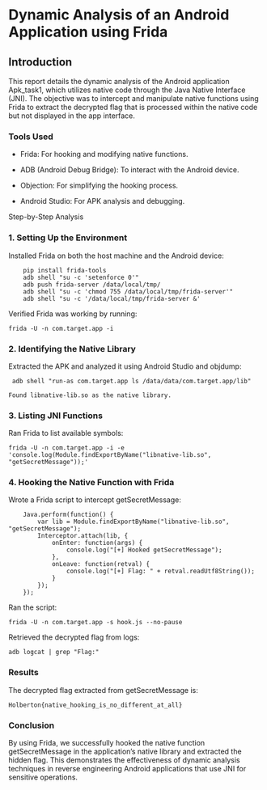 # Dynamic Analysis of an Android Application using Frida
## Introduction

This report details the dynamic analysis of the Android application Apk_task1, which utilizes native code through the Java Native Interface (JNI). The objective was to intercept and manipulate native functions using Frida to extract the decrypted flag that is processed within the native code but not displayed in the app interface.
### Tools Used

- Frida: For hooking and modifying native functions.

- ADB (Android Debug Bridge): To interact with the Android device.

- Objection: For simplifying the hooking process.

- Android Studio: For APK analysis and debugging.

Step-by-Step Analysis
### 1. Setting Up the Environment

Installed Frida on both the host machine and the Android device:
```    
    pip install frida-tools
    adb shell "su -c 'setenforce 0'"
    adb push frida-server /data/local/tmp/
    adb shell "su -c 'chmod 755 /data/local/tmp/frida-server'"
    adb shell "su -c '/data/local/tmp/frida-server &'
```
Verified Frida was working by running:
```    
frida -U -n com.target.app -i
```
### 2. Identifying the Native Library

   
 Extracted the APK and analyzed it using Android Studio and objdump:
```   
 adb shell "run-as com.target.app ls /data/data/com.target.app/lib"
```
    Found libnative-lib.so as the native library.

### 3. Listing JNI Functions

Ran Frida to list available symbols:
```
frida -U -n com.target.app -i -e 'console.log(Module.findExportByName("libnative-lib.so", "getSecretMessage"));'
```
### 4. Hooking the Native Function with Frida
 Wrote a Frida script to intercept getSecretMessage:
```    
	Java.perform(function() {
        var lib = Module.findExportByName("libnative-lib.so", "getSecretMessage");
        Interceptor.attach(lib, {
            onEnter: function(args) {
                console.log("[+] Hooked getSecretMessage");
            },
            onLeave: function(retval) {
                console.log("[+] Flag: " + retval.readUtf8String());
            }
        });
    });
```

 Ran the script:
```    
frida -U -n com.target.app -s hook.js --no-pause
```
 Retrieved the decrypted flag from logs:
```    
adb logcat | grep "Flag:"
```

### Results

The decrypted flag extracted from getSecretMessage is:
```
Holberton{native_hooking_is_no_different_at_all}
```

### Conclusion

By using Frida, we successfully hooked the native function getSecretMessage in the application’s native library and extracted the hidden flag. This demonstrates the effectiveness of dynamic analysis techniques in reverse engineering Android applications that use JNI for sensitive operations.
